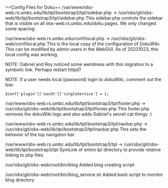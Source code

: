 

==Config Files for Doku==
/var/www/obs-web.rs.umbc.edu/lib/tpl/bootstrap3/tpl/sidebar.php -> /usr/obs/git/obs-web/lib/tpl/bootstrap3/tpl/sidebar.php
This sidebar.php controls the sidebar that is visible on all obs-web.rs.umbc.edu/doku pages.
We only changed some spacing:
<style>
        .dw__sidebar{
                margin-left: -35px;
                width: 110px;
        }
</style>

/var/www/obs-web.rs.umbc.edu/conf/local.php -> /usr/obs/git/obs-web/conf/local.php
This is the local copy of the configuration of DokuWiki. This can be modified by admin users in the WebGUI.
As of 20231023, this local config was working.

NOTE: Gabriel and Roy noticed some weirdness with this migration to a symbolic link. Perhaps restart httpd?

NOTE: If a user needs local (password) login to dokuWiki, comment out the line: 
```
$conf['plugin']['oauth']['singleService'] = 1;
```

/var/www/obs-web.rs.umbc.edu/lib/tpl/bootstrap3/tpl/footer.php -> /usr/obs/git/obs-web/lib/tpl/bootstrap3/tpl/footer.php
This footer.php removes the dokuWiki logo and also adds Gabriel's secret cat thingy :)

/var/www/obs-web.rs.umbc.edu/lib/tpl/bootstrap3/tpl/navbar.php -> /usr/obs/git/obs-web/lib/tpl/bootstrap3/tpl/navbar.php
This sets the behavior of the top navigaton bar.

/var/www/obs-web.rs.umbc.edu/lib/tpl/bootstrap3/tpl -> /usr/obs/git/obs-web/lib/tpl/bootstrap3/tpl
SymLink of entire tpl directory to provide relative linking to php files


/usr/obs/git/obs-web/root/bin/blog
Added blog creating script

/usr/obs/git/obs-web/root/bin/blog_service.sh
Added bash script to monitor blog directory

